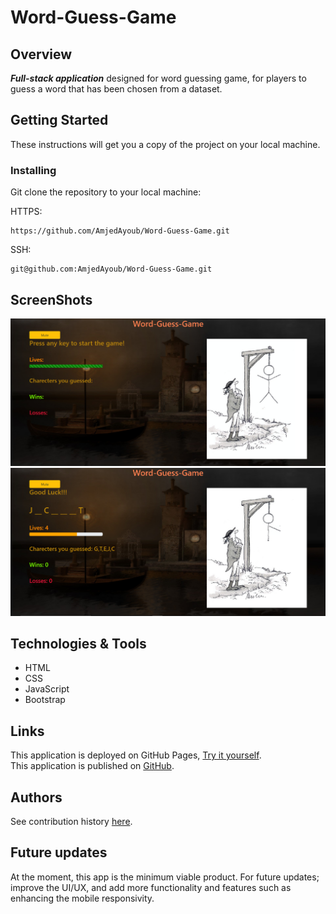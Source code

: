 # Word-Guess-Game

## Overview
***Full-stack application*** designed for word guessing game, for players to guess a word that has been chosen from a dataset.

## Getting Started
These instructions will get you a copy of the project on your local machine.

### Installing
Git clone the repository to your local machine:

HTTPS:
```
https://github.com/AmjedAyoub/Word-Guess-Game.git
```
SSH:
```
git@github.com:AmjedAyoub/Word-Guess-Game.git
```

## ScreenShots
![Image](./assets/images/1.PNG)
![Image](./assets/images/2.PNG)

## Technologies & Tools
* HTML 
* CSS
* JavaScript
* Bootstrap

## Links
This application is deployed on GitHub Pages, [Try it yourself](https://amjedayoub.github.io/Word-Guess-Game).\
This application is published on [GitHub](https://github.com/AmjedAyoub/Word-Guess-Game).

## Authors
See contribution history [here](https://github.com/AmjedAyoub/Word-Guess-Game/graphs/contributors).

## Future updates
At the moment, this app is the minimum viable product. For future updates; improve the UI/UX, and add more functionality and features such as enhancing the mobile responsivity. 